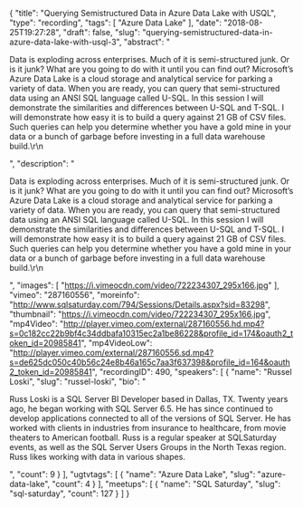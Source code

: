 {
  "title": "Querying Semistructured Data in Azure Data Lake with USQL",
  "type": "recording",
  "tags": [
    "Azure Data Lake"
  ],
  "date": "2018-08-25T19:27:28",
  "draft": false,
  "slug": "querying-semistructured-data-in-azure-data-lake-with-usql-3",
  "abstract": "<p>Data is exploding across enterprises.  Much of it is semi-structured junk.  Or is it junk?  What are you going to do with it until you can find out?  Microsoft’s Azure Data Lake is a cloud storage and analytical service for parking a variety of data.  When you are ready, you can query that semi-structured data using an ANSI SQL language called U-SQL.  In this session I will demonstrate the similarities and differences between U-SQL and T-SQL.  I will demonstrate how easy it is to build a query against 21 GB of CSV files. Such queries can help you determine whether you have a gold mine in your data or a bunch of garbage before investing in a full data warehouse build.\r\n</p>",
  "description": "<p>Data is exploding across enterprises.  Much of it is semi-structured junk.  Or is it junk?  What are you going to do with it until you can find out?  Microsoft’s Azure Data Lake is a cloud storage and analytical service for parking a variety of data.  When you are ready, you can query that semi-structured data using an ANSI SQL language called U-SQL.  In this session I will demonstrate the similarities and differences between U-SQL and T-SQL.  I will demonstrate how easy it is to build a query against 21 GB of CSV files. Such queries can help you determine whether you have a gold mine in your data or a bunch of garbage before investing in a full data warehouse build.\r\n</p>",
  "images": [
    "https://i.vimeocdn.com/video/722234307_295x166.jpg"
  ],
  "vimeo": "287160556",
  "moreinfo": "http://www.sqlsaturday.com/794/Sessions/Details.aspx?sid=83298",
  "thumbnail": "https://i.vimeocdn.com/video/722234307_295x166.jpg",
  "mp4Video": "http://player.vimeo.com/external/287160556.hd.mp4?s=0c182cc22b9bf4c34ddbafa10315ec2a1be86228&profile_id=174&oauth2_token_id=20985841",
  "mp4VideoLow": "http://player.vimeo.com/external/287160556.sd.mp4?s=de625dc050c40b56c24e8b46a165c7aa3f637398&profile_id=164&oauth2_token_id=20985841",
  "recordingID": 490,
  "speakers": [
    {
      "name": "Russel Loski",
      "slug": "russel-loski",
      "bio": "<p>Russ Loski is a SQL Server BI Developer based in Dallas, TX. Twenty years ago, he began working with SQL Server 6.5. He has since continued to develop applications connected to all of the versions of SQL Server. He has worked with clients in industries from insurance to healthcare, from movie theaters to American football.  Russ is a regular speaker at SQLSaturday events, as well as the SQL Server Users Groups in the North Texas region. Russ likes working with data in various shapes.</p>",
      "count": 9
    }
  ],
  "ugtvtags": [
    {
      "name": "Azure Data Lake",
      "slug": "azure-data-lake",
      "count": 4
    }
  ],
  "meetups": [
    {
      "name": "SQL Saturday",
      "slug": "sql-saturday",
      "count": 127
    }
  ]
}